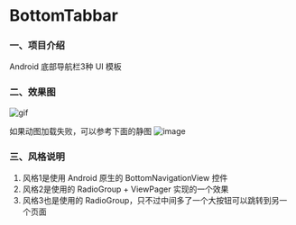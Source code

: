 # BottomTabbar

### 一、项目介绍

Android 底部导航栏3种 UI 模板

### 二、效果图

![gif][1]

如果动图加载失败，可以参考下面的静图
![image][2]

### 三、风格说明

1. 风格1是使用 Android 原生的 BottomNavigationView 控件
2. 风格2是使用的 RadioGroup + ViewPager 实现的一个效果
3. 风格3也是使用的 RadioGroup，只不过中间多了一个大按钮可以跳转到另一个页面



[1]:https://img-blog.csdn.net/2018070712270484?watermark/2/text/aHR0cHM6Ly9ibG9nLmNzZG4ubmV0L2FmZWlfXw==/font/5a6L5L2T/fontsize/400/fill/I0JBQkFCMA==/dissolve/70
[2]:https://img-blog.csdn.net/20180707122801964?watermark/2/text/aHR0cHM6Ly9ibG9nLmNzZG4ubmV0L2FmZWlfXw==/font/5a6L5L2T/fontsize/400/fill/I0JBQkFCMA==/dissolve/70
